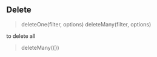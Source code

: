 ﻿## Delete

> deleteOne(filter, options)
> deleteMany(filter, options) 

to delete all
> deleteMany({})
